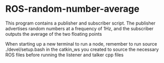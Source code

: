 # ROS-random-number-average
This program contains a publisher and subscriber script. The publisher advertises random numbers at a frequency of 1Hz, and the subscriber outputs the average of the two floating points

When starting up a new terminal to run a node, remember to run source ./devel/setup.bash in the catkin_ws you created to source the necessary ROS files before running the listener and talker cpp files
